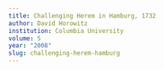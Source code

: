 ```yaml
---
title: Challenging Herem in Hamburg, 1732
author: David Horowitz
institution: Columbia University
volume: 5
year: "2008"
slug: challenging-herem-hamburg
---
```


